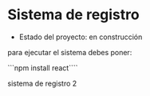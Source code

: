 <h1>Sistema de registro</h1>

- Estado del proyecto: en construcción

para ejecutar el sistema debes poner:

```npm install react````

sistema de registro 2
